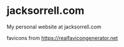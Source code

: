 # jacksorrell.com
My personal website at jacksorrell.com

favicons from https://realfavicongenerator.net
